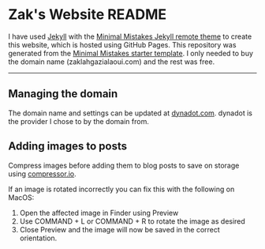 # Zak's Website README

I have used [Jekyll](https://jekyllrb.com/) with the [Minimal Mistakes Jekyll remote theme](https://github.com/mmistakes/minimal-mistakes) to create this website, which is hosted using GitHub Pages. This repository was generated from the [Minimal Mistakes starter template](https://github.com/mmistakes/mm-github-pages-starter/generate). I only needed to buy the domain name (zaklahgazialaoui.com) and the rest was free.

---

## Managing the domain

The domain name and settings can be updated at [dynadot.com](https://www.dynadot.com/account/domain/name/edit.html?domain_id=27934647). dynadot is the provider I chose to by the domain from.

## Adding images to posts

Compress images before adding them to blog posts to save on storage using [compressor.io](https://compressor.io/).

If an image is rotated incorrectly you can fix this with the following on MacOS:
1. Open the affected image in Finder using Preview
2. Use COMMAND + L or COMMAND + R to rotate the image as desired
3. Close Preview and the image will now be saved in the correct orientation.
